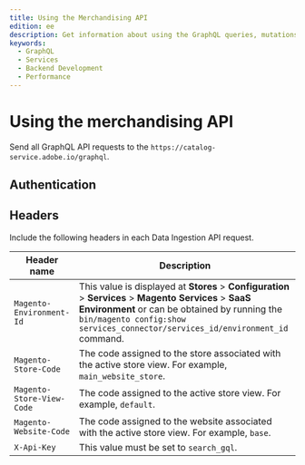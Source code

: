 ```yaml
---
title: Using the Merchandising API
edition: ee
description: Get information about using the GraphQL queries, mutations, and types provided by the merchandising APIs.
keywords:
  - GraphQL
  - Services
  - Backend Development
  - Performance
---
```


# Using the merchandising API

Send all GraphQL API requests to the `https://catalog-service.adobe.io/graphql`.

## Authentication

## Headers

Include the following headers in each Data Ingestion API request.

<!--Requires update for CCDM context-->

Header name| Description
--- | ---
`Magento-Environment-Id` | This value is displayed at **Stores** > **Configuration** > **Services** > **Magento Services** > **SaaS Environment** or can be obtained by running the `bin/magento config:show services_connector/services_id/environment_id` command.
`Magento-Store-Code` | The code assigned to the store associated with the active store view. For example, `main_website_store`.
`Magento-Store-View-Code` | The code assigned to the active store view. For example, `default`.
`Magento-Website-Code` | The code assigned to the website associated with the active store view. For example, `base`.
`X-Api-Key` | This value must be set to `search_gql`.
